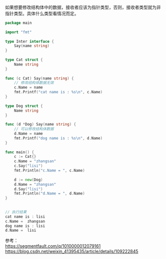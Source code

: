 如果想要修改结构体中的数据，接收者应该为指针类型，否则，接收者类型就为非指针类型。具体什么类型看情况而定。

```go
package main
 
import "fmt"
 
type Inter interface {
	Say(name string)
}
 
type Cat struct {
	Name string
}
 
func (c Cat) Say(name string) {
    // 修改结构体数据无效
	c.Name = name
	fmt.Printf("cat name is : %s\n", c.Name)
}
 
type Dog struct {
	Name string
}
 
func (d *Dog) Say(name string) {
    // 可以修改结构体数据
	d.Name = name
	fmt.Printf("dog name is : %s\n", d.Name)
}
 
func main() {
	c := Cat{}
	c.Name = "zhangsan"
	c.Say("lisi")
	fmt.Println("c.Name = ", c.Name)
 
	d := new(Dog)
	d.Name = "zhangsan"
	d.Say("lisi")
	fmt.Println("d.Name = ", d.Name)
}
 
 
// 执行结果
cat name is : lisi
c.Name =  zhangsan
dog name is : lisi
d.Name =  lisi
```

参考：  
https://segmentfault.com/q/1010000012079161  
https://blog.csdn.net/weixin_41395435/article/details/109222845  

